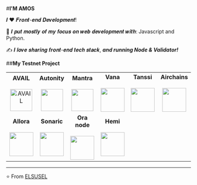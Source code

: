 #**I'M AMOS**

𝑰 ❤️ 𝑭𝒓𝒐𝒏𝒕-𝒆𝒏𝒅 𝑫𝒆𝒗𝒆𝒍𝒐𝒑𝒎𝒆𝒏𝒕!

:vulcan_salute: 𝑰 𝒑𝒖𝒕 𝒎𝒐𝒔𝒕𝒍𝒚 𝒐𝒇 𝒎𝒚 𝒇𝒐𝒄𝒖𝒔 𝒐𝒏 𝒘𝒆𝒃 𝒅𝒆𝒗𝒆𝒍𝒐𝒑𝒎𝒆𝒏𝒕 𝒘𝒊𝒕𝒉: Javascript and Python.

:writing_hand: 𝑰 𝒍𝒐𝒗𝒆 𝒔𝒉𝒂𝒓𝒊𝒏𝒈 𝒇𝒓𝒐𝒏𝒕-𝒆𝒏𝒅 𝒕𝒆𝒄𝒉 𝒔𝒕𝒂𝒄𝒌, ***and running Node & Validator!***

##**My Testnet Project**

<table>
<tbody>
<tr>
<td align="center" width="20%">
    <span><b><center>AVAIL</center></b></span>
    <br>
    <a href="https://github.com/elsusel/testnet/tree/main/avail">
        <img height="60px" src="https://pbs.twimg.com/profile_images/1671126588694609920/THQgYJtf_400x400.png" alt="AVAIL">
    </a>
</td>


<td align="center" width="20%">
	<span><b><center>Autonity</center></b></span>
	<br>
	 <a href="https://github.com/elsusel/testnet/tree/main/autonity">
<img height=60px src="https://pbs.twimg.com/profile_images/1627678067459063811/pICOOrh-_400x400.jpg">  </a>
</td>

<td align="center" width="20%">
<span><b><center>Mantra</center></b></span> 
<br>
	<a href="https://github.com/elsusel/testnet/tree/main/mantra">
<img height=60px src="https://pbs.twimg.com/profile_images/1790339778346618880/ihlLQAMC_400x400.jpg"></a>
</td>

<td align="center" width="20%">
<span><b><center>Vana</center></b></span>
<br>
	<a href="https://github.com/elsusel/testnet/tree/main/vana">
<img height=65px src="https://pbs.twimg.com/profile_images/1854306364362784777/n_7fkh7I_400x400.jpg"> </a>
</td>

<td align="center" width="20%">
<span><b><center>Tanssi</center></b></span>
<br>
	<a href="https://github.com/elsusel/testnet/tree/main/tanssi">
<img height=65px src="https://pbs.twimg.com/profile_images/1802005573627527168/eqO696at_400x400.jpg"></a>
</td>

<td align="center" width="20%">
<span><b><center>Airchains</center></b></span>
<br>
	<a href="https://github.com/elsusel/testnet/tree/main/airchains">
<img height=65px src="https://pbs.twimg.com/profile_images/1689908960726245376/NSEHl_ga_400x400.jpg"></a>
</td>

</tr>

<tr>
<td align="center" width="20%">
<span><b><center>Allora</center></b></span>
<br>
	<a href="https://github.com/elsusel/testnet/tree/main/allora">
<img height=65px src="https://pbs.twimg.com/profile_images/1793726657783812096/sDRnXVCd_400x400.jpg"></a>
</td>

<td align="center" width="20%">
<span><b><center>Sonaric</center></b></span>
<br>
	<a href="https://github.com/elsusel/testnet/tree/main/sonaric">
<img height=65px src="https://pbs.twimg.com/profile_images/1790180518979620864/xA4bAt7X_400x400.png"></a>
</td>
<td align="center" width="20%">
<span><b><center>Ora node</center></b></span>
<br>
	<a href="https://github.com/elsusel/testnet/tree/main/Ora">
<img height=65px src="https://pbs.twimg.com/profile_images/1778285790126321664/jVXadRx3_400x400.jpg"></a>
</td>
<td align="center" width="20%">
<span><b><center>Hemi</center></b></span>
<br>
	<a href="https://github.com/elsusel/testnet/tree/main/hemi">
<img height=65px src="https://pbs.twimg.com/profile_images/1834303544632991744/QEWxDxD4_400x400.png"></a>
</td>
</tr>

</tbody>
</table>


---
⭐️ From [ELSUSEL](https://github.com/elsusel)

